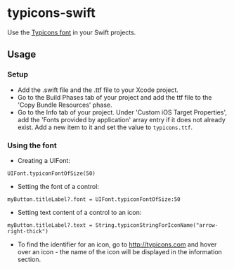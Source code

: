 # typicons-swift
Use the [Typicons font](http://www.typicons.com) in your Swift projects.

## Usage

### Setup
* Add the .swift file and the .ttf file to your Xcode project.
* Go to the Build Phases tab of your project and add the ttf file to the 'Copy Bundle Resources' phase.
* Go to the Info tab of your project. Under 'Custom iOS Target Properties', add the 'Fonts provided by application' array entry if it does not already exist. Add a new item to it and set the value to `typicons.ttf`.

### Using the font
* Creating a UIFont:

```
UIFont.typiconFontOfSize(50)
```
* Setting the font of a control:

```
myButton.titleLabel?.font = UIFont.typiconFontOfSize:50
```
* Setting text content of a control to an icon:

```
myButton.titleLabel?.text = String.typiconStringForIconName("arrow-right-thick")
```
* To find the identifier for an icon, go to <http://typicons.com> and hover over an icon - the name of the icon will be displayed in the information section.
